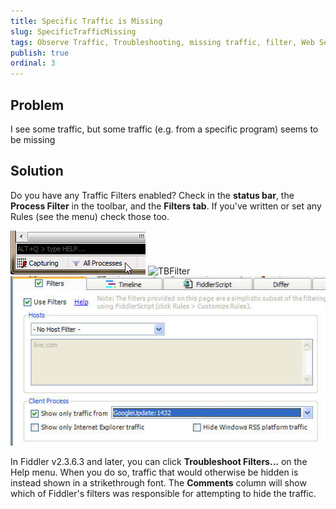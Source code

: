 ```yaml
---
title: Specific Traffic is Missing
slug: SpecificTrafficMissing
tags: Observe Traffic, Troubleshooting, missing traffic, filter, Web Sessions List
publish: true
ordinal: 3
---
```


Problem
-------

I see some traffic, but some traffic (e.g. from a specific program) seems to be missing

Solution
--------

Do you have any Traffic Filters enabled?  Check in the **status bar**, the **Process Filter** in the toolbar, and the **Filters tab**. If you've written or set any Rules (see the menu) check those too.

![SBFilter](../../images/SBFilter.png) ![TBFilter](../..images/TBFilter.png)  
![FiltersTab](../../images/filterstab.png)

In Fiddler v2.3.6.3 and later, you can click **Troubleshoot Filters...** on the Help menu. When you do so, traffic that would otherwise be hidden is instead shown in a strikethrough font. The **Comments** column will show which of Fiddler's filters was responsible for attempting to hide the traffic.

